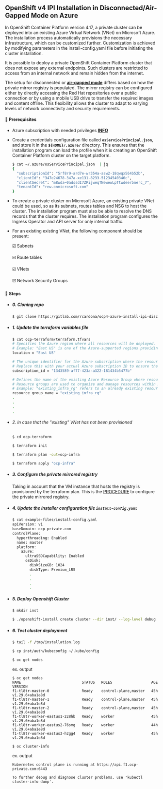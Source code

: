 
## OpenShift v4 IPI Installation in Disconnected/Air-Gapped Mode on Azure

In OpenShift Container Platform version 4.17, a private cluster can be deployed into an existing Azure Virtual Network (VNet) on Microsoft Azure. The installation process automatically provisions the necessary infrastructure, which can be customized further. Customization is achieved by modifying parameters in the install-config.yaml file before initiating the cluster installation.

It is possible to deploy a private OpenShift Container Platform cluster that does not expose any external endpoints. Such clusters are restricted to access from an internal network and remain hidden from the internet.

The setup for disconnected or [__air-gapped mode__](https://docs.openshift.com/container-platform/4.16/installing/installing_with_agent_based_installer/preparing-to-install-with-agent-based-installer.html) differs based on how the private mirror registry is populated. The mirror registry can be configured either by directly accessing the Red Hat repositories over a public connection or by using a mobile USB drive to transfer the required images and content offline. This flexibility allows the cluster to adapt to varying levels of network connectivity and security requirements.

#### 🔹 Prerequisites

  - Azure subscription with needed privileges [__INFO__](https://docs.openshift.com/container-platform/4.17/installing/installing_azure/installing-azure-account.html#installation-azure-limits_installing-azure-account)

  - Create a credentials configuration file called **```osServicePrincipal.json```**, and store it in the **```${HOME}/.azure/```** directory. This ensures that the installation program can load the profile when it is creating an OpenShift Container Platform cluster on the target platform.

    ```bash
    $ cat ~/.azure/osServicePrincipal.json  | jq
    {
      "subscriptionId": "5rf8r9-ard7e-wr354a-asw2-18qwqx564b52b",
      "clientId": "347e24678-347a-xe131-8233-51234540346c",
      "clientSecret": "m8wda~0adssdI7ZPijweqTNewewLpTtwdeerbnerc_7",
      "tenantId": "rew.onmicrosoft.com"
    }
    ```

  - To create a private cluster on Microsoft Azure, an existing private VNet could be used, so as its subnets, routes tables and NSG to host the cluster. The installation program must also be able to resolve the DNS records that the cluster requires. The installation program configures the Ingress Operator and API server for only internal traffic.

  - For an existing existing VNet, the following component should be present:

     ☑️ Subnets

     ☑️ Route tables

     ☑️ VNets

     ☑️ Network Security Groups

#### 🔹 Steps

- ##### 0. Cloning repo
  ```bash
  $ git clone https://gitlab.com/rcardona/ocp4-azure-install-ipi-disconnected.git
  ```

- ##### 1. Update the terraform variables file
  ```bash
  $ cat ocp-terraform/terraform.tfvars
  # Specifies the Azure region where all resources will be deployed.
  # Example: "East US" is one of the Azure-supported regions providing high availability and low latency.
  location = "East US"

  # The unique identifier for the Azure subscription where the resources will be provisioned.
  # Replace this with your actual Azure subscription ID to ensure the correct subscription is targeted.
  subscription_id = "1343589-af77-423a-a322-181434b5477b"

  # Defines the name of the existing Azure Resource Group where resources will be deployed.
  # Resource groups are used to organize and manage resources within Azure.
  # Example: "existing_infra_rg" refers to an already existing resource group in Azure.
  resource_group_name = "existing_infra_rg"
  .
  .
  .
  .
  ```

- ###### 2. In case that the "existing" VNet has not been provisioned
  ```bash
  $ cd ocp-terraform

  $ terraform init

  $ terraform plan -out=ocp-infra

  $ terraform apply "ocp-infra"
  ```

- ##### 3. Configure the private mirrored registry

  Taking in account that the VM instance that hosts the registry is provisioned by the terraform plan. This is the [PROCEDURE](https://gitlab.com/rcardona/ocp4-tasks/-/blob/main/cluster-registry/mirror-registry-commons.md) to configure the private mirrored registry.

- ##### 4. Update the installer configuration file **```install-config.yaml```**
  ```bash
  $ cat example-files/install-config.yaml
  apiVersion: v1
  baseDomain: ocp-private.com
  controlPlane:
    hyperthreading: Enabled
    name: master
    platform:
      azure:
        ultraSSDCapability: Enabled
        osDisk:
          diskSizeGB: 1024
          diskType: Premium_LRS
          .
          .
          .
          .
  ```

- ##### 5. Deploy Openshift Cluster
  ```bash
  $ mkdir inst

  $ ./openshift-install create cluster --dir inst/ --log-level debug > /tmp/install.log > /tmp/installation.log 2>&1 &
  ```

- ##### 6. Test cluster deployment
  ```bash
  $ tail -f /tmp/installation.log

  $ cp inst/auth/kubeconfig ~/.kube/config
  ```

  ```bash
  $ oc get nodes
  ```

  ex. output
  ```text
  $ oc get nodes
  NAME                            STATUS   ROLES                  AGE   VERSION
  f1-tl8tr-master-0               Ready    control-plane,master   45h   v1.29.6+aba1e8d
  f1-tl8tr-master-1               Ready    control-plane,master   45h   v1.29.6+aba1e8d
  f1-tl8tr-master-2               Ready    control-plane,master   45h   v1.29.6+aba1e8d
  f1-tl8tr-worker-eastus1-228hb   Ready    worker                 45h   v1.29.6+aba1e8d
  f1-tl8tr-worker-eastus2-76smg   Ready    worker                 44h   v1.29.6+aba1e8d
  f1-tl8tr-worker-eastus3-h2gg4   Ready    worker                 45h   v1.29.6+aba1e8d
  ````

  ```bash
  $ oc cluster-info
  ```

  ex. output
  ```text
  Kubernetes control plane is running at https://api.f1.ocp-private.com:6443

  To further debug and diagnose cluster problems, use 'kubectl cluster-info dump'.
  ```
